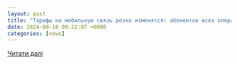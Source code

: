 ```yaml
---
layout: post
title: "Тарифы на мобильную связь резко изменятся: абонентов всех операторов призвали готовиться"
date: 2024-08-10 09:22:07 +0000
categories: [news]
---
```


[Читати далі](https://my.ua/news/cluster/2024-08-10-tarify-na-mobilnuiu-sviaz-rezko-izmeniatsia-abonentov-vsekh-operatorov-prizvali-gotovitsia)
